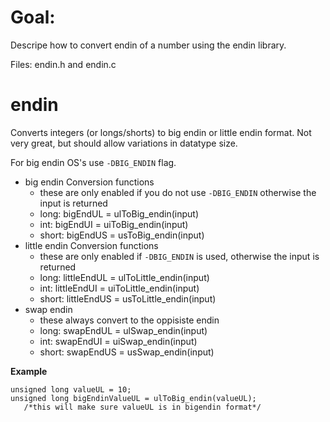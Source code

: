 # Goal:

Descripe how to convert endin of a number using the endin
  library.

Files: endin.h and endin.c

# endin

Converts integers (or longs/shorts) to big endin or little
  endin format. Not very great, but should allow
  variations in datatype size.

For big endin OS's use `-DBIG_ENDIN` flag.

- big endin Conversion functions
  - these are only enabled if you do not use `-DBIG_ENDIN`
    otherwise the input is returned
  - long: bigEndUL = ulToBig\_endin(input)
  - int: bigEndUI = uiToBig\_endin(input)
  - short: bigEndUS = usToBig\_endin(input)
- little endin Conversion functions
  - these are only enabled if `-DBIG_ENDIN` is used,
    otherwise the input is returned
  - long: littleEndUL = ulToLittle\_endin(input)
  - int: littleEndUI = uiToLittle\_endin(input)
  - short: littleEndUS = usToLittle\_endin(input)
- swap endin
  - these always convert to the oppisiste endin
  - long: swapEndUL = ulSwap\_endin(input)
  - int: swapEndUI = uiSwap\_endin(input)
  - short: swapEndUS = usSwap\_endin(input)

**Example**

```
unsigned long valueUL = 10;
unsigned long bigEndinValueUL = ulToBig_endin(valueUL);
   /*this will make sure valueUL is in bigendin format*/
```
